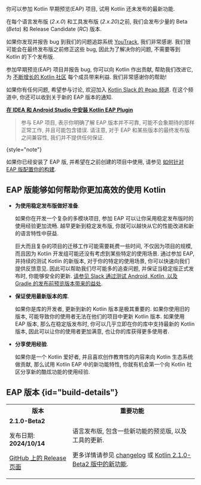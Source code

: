 [//]: # (title: 参加 Kotlin EAP 项目)

<!--
<tldr>
    <p>Latest Kotlin EAP release: <strong>%kotlinEapVersion%</strong></p>
</tldr>
-->

你可以参加 Kotlin 早期预览(EAP) 项目, 试用 Kotlin 还未发布的最新功能.

在每个语言发布版 (_2.x.0_) 和工具发布版 (_2.x.20_)之前, 我们会发布少量的 Beta (_Beta_) 和 Release Candidate (_RC_) 版本.

如果你发现并报告 bug 到我们的问题追踪系统 [YouTrack](https://kotl.in/issue), 我们非常感谢.
我们很可能会在最终发布版之前修正这些 bug, 因此为了解决你的问题, 不需要等到 Kotlin 的下个发布版.

参加早期预览(EAP) 项目并报告 bug, 你可以向 Kotlin 作出贡献, 帮助我们改进它,
为 [不断增长的 Kotlin 社区](https://kotlinlang.org/community/) 每个成员带来利益.
我们非常感谢你的帮助!

如果你有任何问题, 希望参与讨论, 欢迎加入 [Kotlin Slack 的 #eap 频道](https://app.slack.com/client/T09229ZC6/C0KLZSCHF).
在这个频道中, 你还可以收到关于新的 EAP 版本的通知.

**[在 IDEA 和 Android Studio 中安装 Kotlin EAP Plugin](install-eap-plugin.md)**

> 参与 EAP 项目, 表示你明确了解 EAP 版本并不可靠, 可能不会象期待的那样正常工作, 并且可能包含错误.
> 请注意, 对于 EAP 和某些版本的最终发布版之间兼容性, 我们并不提供任何保证.
>
{style="note"}

如果你已经安装了 EAP 版, 并希望在之前创建的项目中使用,
请参见 [如何针对 EAP 版配置你的构建](configure-build-for-eap.md).

## EAP 版能够如何帮助你更加高效的使用 Kotlin

* **为使用稳定发布版做好准备**.

  如果你在开发一个复杂的多模块项目, 参加 EAP 可以让你采用稳定发布版时的使用经验更加流畅.
  越早更新到稳定发布版, 你就可以越快从它的性能改进和新的语言特性中获益.

  巨大而且复杂的项目的迁移工作可能需要耗费一些时间, 不仅因为项目的规模, 而且因为 Kotlin 开发组可能还没有考虑到某些特定的使用场景.
  通过参加 EAP, 并持续的测试 Kotlin 的新版本, 对于你的特定的使用场景, 你可以快速向我们提供反馈意见.
  因此可以帮助我们尽可能多的追查问题, 并保证当稳定版正式发布时, 你能够安全的更新.
  [请参见 Slack 通过测试 Android, Kotlin, 以及 Gradle 的发布前预览版本带来的益处](https://slack.engineering/shadow-jobs/).

* **保证使用最新版本的库**.

  如果你是库的开发者, 更新到新的 Kotlin 版本是极其重要的.
  如果你使用旧的版本, 可能导致你的使用者无法在他们的项目中更新 Kotlin 版本.
  如果使用 EAP 版本, 那么在稳定版发布时, 你可以几乎立即在你的库中支持最新的 Kotlin 版本,
  因此可以让你的使用者更加满意, 也让你的库获得更多使用者.

* **分享使用经验**.

  如果你是一个 Kotlin 爱好者, 并且喜欢创作教育性的内容来向 Kotlin 生态系统做贡献,
  那么试用 Kotlin EAP 中的新功能特性, 你就有机会第一个向 Kotlin 社区分享新的酷炫功能的使用经验.

## EAP 版本 {id="build-details"}

<!-- _No preview versions are currently available._ -->

<table>
    <tr>
        <th>版本</th>
        <th>重要功能</th>
    </tr>
    <tr>
        <td><strong>2.1.0-Beta2</strong>
            <p>发布日期: <strong>2024/10/14</strong></p>
            <p><a href="https://github.com/JetBrains/kotlin/releases/tag/v2.1.0-Beta2" target="_blank">GitHub 上的 Release 页面</a></p>
        </td>
        <td>
            <p>语言发布版, 包含一些新功能的预览版, 以及工具的更新.</p>
            <p>更多详情请参见 <a href="https://github.com/JetBrains/kotlin/releases/tag/v2.1.0-Beta2">changelog</a>
               或 <a href="whatsnew-eap.md">Kotlin 2.1.0-Beta2 版中的新功能</a>.</p>
        </td>
    </tr>
</table>
